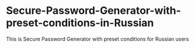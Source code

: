 # Secure-Password-Generator-with-preset-conditions-in-Russian
This is Secure Password Generator with preset conditions for Russian users
